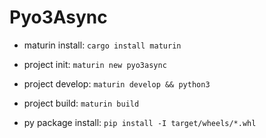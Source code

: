 # Pyo3Async

- maturin install: `cargo install maturin`

- project init: `maturin new pyo3async`

- project develop: `maturin develop && python3`

- project build: `maturin build`

- py package install: `pip install -I target/wheels/*.whl`

